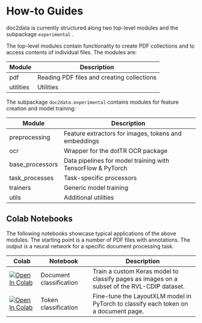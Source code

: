 # How-to Guides

doc2data is currently structured along two top-level modules and the subpackage `experimental` .

The top-level modules contain functionality to create PDF collections and to access contents of individual files. The modules are:

Module | Description
--------------- | -------------
pdf | Reading PDF files and creating collections
utilities | Utilities

The subpackage `doc2data.experimental` contains modules for feature creation and model training:

Module | Description
--------------- | -------------
preprocessing   | Feature extractors for images, tokens and embeddings
ocr             | Wrapper for the dotTR OCR package
base_processors | Data pipelines for model training with TensorFlow & PyTorch
task_processes  | Task-specific processors
trainers        | Generic model training
utils           | Additional utilities

## Colab Notebooks

The following notebooks showcase typical applications of the above modules. The starting point is a number of PDF files with annotations. The output is a neural network for a specific document processing task.

Colab | Notebook | Description
--------------- | ------------- | -------------
[![Open In Colab](https://colab.research.google.com/assets/colab-badge.svg)](https://colab.research.google.com/drive/1vtQWQbEuNqbigEpYLDELe32Vf6GJfYO6?usp=sharing) | Document classification | Train a custom Keras model to classify pages as images on a subset of the RVL-CDIP dataset.
[![Open In Colab](https://colab.research.google.com/assets/colab-badge.svg)](https://colab.research.google.com/drive/1Mr02PfO4mDZ7t96ASOj1C6Vmf-BDoKE-?usp=sharing) | Token classification | Fine-tune the LayoutXLM model in PyTorch to classify each token on a document page.






